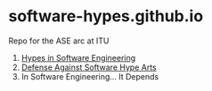# software-hypes.github.io
Repo for the ASE arc at ITU

1. [Hypes in Software Engineering](./1-hypes.md)
2. [Defense Against Software Hype Arts](./2-defense.md)
3. In Software Engineering... It Depends
